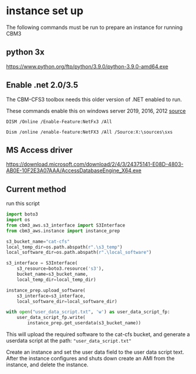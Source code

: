 # instance set up

The following commands must be run to prepare an instance for running CBM3

## python 3x

https://www.python.org/ftp/python/3.9.0/python-3.9.0-amd64.exe



## Enable .net 2.0/3.5

The CBM-CFS3 toolbox needs this older version of .NET enabled to run.

These commands enable this on windows server 2019, 2016, 2012 [source](http://backupchain.com/i/how-to-install-net-framework-2-0-on-windows-server-platforms)

```
DISM /Online /Enable-Feature:NetFx3 /All

Dism /online /enable-feature:NetFX3 /All /Source:X:\sources\sxs
```



## MS Access driver


https://download.microsoft.com/download/2/4/3/24375141-E08D-4803-AB0E-10F2E3A07AAA/AccessDatabaseEngine_X64.exe


## Current method

run this script

```python
import boto3
import os
from cbm3_aws.s3_interface import S3Interface
from cbm3_aws.instance import instance_prep

s3_bucket_name="cat-cfs"
local_temp_dir=os.path.abspath(r".\s3_temp")
local_software_dir=os.path.abspath(r".\local_software")

s3_interface = S3Interface(
    s3_resource=boto3.resource('s3'),
    bucket_name=s3_bucket_name,
    local_temp_dir=local_temp_dir)

instance_prep.upload_software(
    s3_interface=s3_interface,
    local_software_dir=local_software_dir)

with open("user_data_script.txt", 'w') as user_data_script_fp:
    user_data_script_fp.write(
        instance_prep.get_userdata(s3_bucket_name))
```

This will upload the required software to the cat-cfs bucket, and generate a userdata script at the path: `"user_data_script.txt"`

Create an instance and set the user data field to the user data script text.
After the instance configures and shuts down create an AMI from the instance, and delete the instance.
